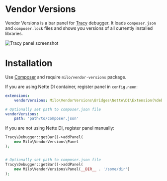 # Vendor Versions
Vendor Versions is a bar panel for [Tracy](https://tracy.nette.org/) debugger. It loads `composer.json` and `composer.lock` files and shows you versions of all currently installed libraries.

![Tracy panel screenshot](https://github.com/milo/vendor-versions/raw/master/screenshot.png)


# Installation
Use [Composer](https://getcomposer.org) and require `milo/vendor-versions` package.

If you are using Nette DI container, register panel in `config.neon`:
```yaml
extensions:
	vendorVersions: Milo\VendorVersions\Bridges\Nette\DI\Extension(%debugMode%)

# Optionally set path to composer.json file
vendorVersions:
	path: 'path/to/composer.json'
```

If you are not using Nette DI, register panel manually:
```php
Tracy\Debugger::getBar()->addPanel(
	new Milo\VendorVersions\Panel
);


# Optionally set path to composer.json file
Tracy\Debugger::getBar()->addPanel(
	new Milo\VendorVersions\Panel(__DIR__ . '/some/dir')
);
```

